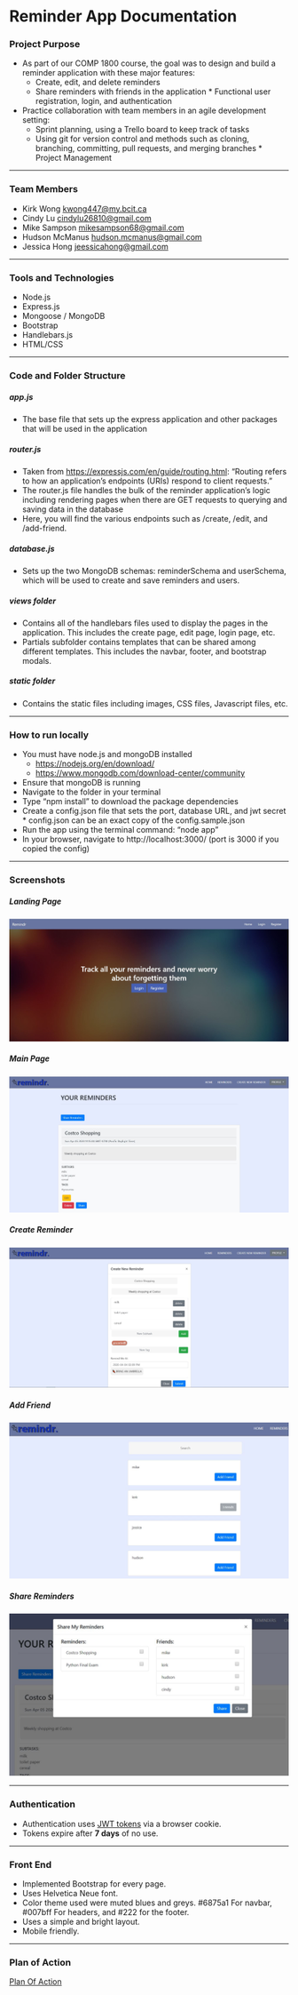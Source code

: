 # Reminder App Documentation

### Project Purpose

- As part of our COMP 1800 course, the goal was to design and build a reminder application with these major features:
  - Create, edit, and delete reminders
  - Share reminders with friends in the application \* Functional user registration, login, and authentication
- Practice collaboration with team members in an agile development setting:
  - Sprint planning, using a Trello board to keep track of tasks
  - Using git for version control and methods such as cloning, branching, committing, pull requests, and merging branches \* Project Management

---

### Team Members

- Kirk Wong kwong447@my.bcit.ca
- Cindy Lu cindylu26810@gmail.com
- Mike Sampson mikesampson68@gmail.com
- Hudson McManus hudson.mcmanus@gmail.com
- Jessica Hong jeessicahong@gmail.com

---

### Tools and Technologies

- Node.js
- Express.js
- Mongoose / MongoDB
- Bootstrap
- Handlebars.js
- HTML/CSS

---

### Code and Folder Structure

##### app.js

- The base file that sets up the express application and other packages that will be used in the application

##### router.js

- Taken from https://expressjs.com/en/guide/routing.html: “Routing refers to how an application’s endpoints (URIs) respond to client requests.”
- The router.js file handles the bulk of the reminder application’s logic including rendering pages when there are GET requests to querying and saving data in the database
- Here, you will find the various endpoints such as /create, /edit, and /add-friend.

##### database.js

- Sets up the two MongoDB schemas: reminderSchema and userSchema, which will be used to create and save reminders and users.

##### views folder

- Contains all of the handlebars files used to display the pages in the application. This includes the create page, edit page, login page, etc.
- Partials subfolder contains templates that can be shared among different templates. This includes the navbar, footer, and bootstrap modals.

##### static folder

- Contains the static files including images, CSS files, Javascript files, etc.

---

### How to run locally

- You must have node.js and mongoDB installed
  - https://nodejs.org/en/download/
  - https://www.mongodb.com/download-center/community
- Ensure that mongoDB is running
- Navigate to the folder in your terminal
- Type “npm install” to download the package dependencies
- Create a config.json file that sets the port, database URL, and jwt secret \* config.json can be an exact copy of the config.sample.json
- Run the app using the terminal command: “node app”
- In your browser, navigate to http://localhost:3000/ (port is 3000 if you copied the config)

---

### Screenshots

##### Landing Page

![landing_page](https://github.com/hudsonmcmanus/reminder-app/blob/master/screenshots/landing_page.JPG)

##### Main Page

![main_page](https://github.com/hudsonmcmanus/reminder-app/blob/master/screenshots/main_page.JPG)

##### Create Reminder

![create_reminder](https://github.com/hudsonmcmanus/reminder-app/blob/master/screenshots/create_reminder.JPG)

##### Add Friend

![add_friend](https://github.com/hudsonmcmanus/reminder-app/blob/master/screenshots/add_friend.JPG)

##### Share Reminders

![share_reminders](https://github.com/hudsonmcmanus/reminder-app/blob/master/screenshots/share_reminders.JPG)

---

### Authentication

- Authentication uses [JWT tokens](https://jwt.io/) via a browser cookie.
- Tokens expire after **7 days** of no use.

---

### Front End

- Implemented Bootstrap for every page.
- Uses Helvetica Neue font.
- Color theme used were muted blues and greys. #6875a1 For navbar, #007bff For headers, and #222 for the footer.
- Uses a simple and bright layout.
- Mobile friendly.

---

### Plan of Action

[Plan Of Action](https://github.com/hudsonmcmanus/reminder-app/blob/master/PlanOfAction.md)
